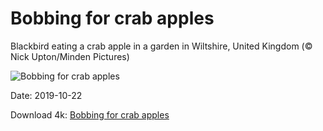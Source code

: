 # Bobbing for crab apples

Blackbird eating a crab apple in a garden in Wiltshire, United Kingdom (© Nick Upton/Minden Pictures)

![Bobbing for crab apples](https://bing.com/th?id=OHR.CrabAppleBlackbird_EN-US1844937939_UHD.jpg&rf=LaDigue_UHD.jpg&pid=hp&w=1024&h=576)

Date: 2019-10-22

Download 4k: [Bobbing for crab apples](https://bing.com/th?id=OHR.CrabAppleBlackbird_EN-US1844937939_UHD.jpg&rf=LaDigue_UHD.jpg&pid=hp&w=3840&h=2160)

